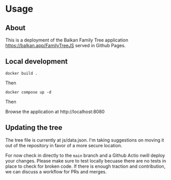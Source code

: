 # Usage

## About
This is a deployment of the Balkan Family Tree application https://balkan.app/FamilyTreeJS served in Github Pages.


## Local development
```docker build .```

Then

```docker compose up -d```

Then

Browse the application at http://localhost:8080

## Updating the tree
The tree file is currently at js/data.json. I'm taking suggestions on moving it out of the repository in favor of a more secure location.

For now check in directly to the `main` branch and a Github Actio nwill deploy your changes. Please make sure to test locally becuase there are no tests in place to check for broken code. If there is enough traction and contribution, we can discuss a workflow for PRs and merges.
